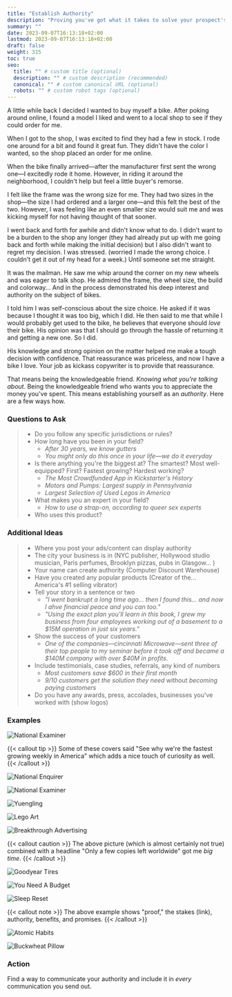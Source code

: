 ```yaml
---
title: "Establish Authority"
description: "Proving you've got what it takes to solve your prospect's problem."
summary: ""
date: 2023-09-07T16:13:18+02:00
lastmod: 2023-09-07T16:13:18+02:00
draft: false
weight: 315
toc: true
seo:
  title: "" # custom title (optional)
  description: "" # custom description (recommended)
  canonical: "" # custom canonical URL (optional)
  robots: "" # custom robot tags (optional)
---
```


A little while back I decided I wanted to buy myself a bike. After poking around online, I found a model I liked and went to a local shop to see if they could order for me.

When I got to the shop, I was excited to find they had a few in stock. I rode one around for a bit and found it great fun. They didn't have the color I wanted, so the shop placed an order for me online.

When the bike finally arrived&mdash;after the manufacturer first sent the wrong one&mdash;I excitedly rode it home. However, in riding it around the neighborhood, I couldn't help but feel a little buyer's remorse.

I felt like the frame was the wrong size for me. They had two sizes in the shop&mdash;the size I had ordered and a larger one&mdash;and this felt the best of the two. However, I was feeling like an even smaller size would suit me and was kicking myself for not having thought of that sooner.

I went back and forth for awhile and didn't know what to do. I didn't want to be a burden to the shop any longer (they had already put up with me going back and forth while making the initial decision) but I also didn't want to regret my decision. I was stressed. (worried I made the wrong choice. I couldn't get it out of my head for a week.) Until someone set me straight.

It was the mailman. He saw me whip around the corner on my new wheels and was eager to talk shop. He admired the frame, the wheel size, the build and colorway... And in the process demonstrated his deep interest and authority on the subject of bikes.

I told him I was self-conscious about the size choice. He asked if it was because I thought it was too big, which I did. He then said to me that while I would probably get used to the bike, he believes that everyone should *love* their bike. His opinion was that I should go through the hassle of returning it and getting a new one. So I did.

His knowledge and strong opinion on the matter helped me make a tough decision with confidence. That reassurance was priceless, and now I have a bike I love. Your job as kickass copywriter is to provide that reassurance.

That means being the knowledgeable friend. *Knowing what you're talking about*. Being the knowledgeable friend who wants you to appreciate the money you've spent. This means establishing yourself as an *authority*. Here are a few ways how.

### Questions to Ask
> * Do you follow any specific jurisdictions or rules?
> * How long have you been in your field?
>   * *After 30 years, we know gutters*
>   * *You might only do this once in your life&mdash;we do it everyday*
> * Is there anything you're the biggest at? The smartest? Most well-equipped? First? Fastest growing? Hardest working?
>   * *The Most Crowdfunded App in Kickstarter's History*
>   * *Motors and Pumps: Largest supply in Pennsylvania*
>   * *Largest Selection of Used Legos in America*
> * What makes you an expert in your field?
>   * *How to use a strap-on, according to queer sex experts*
> * Who uses this product?

### Additional Ideas
> * Where you post your ads/content can display authority
> * The city your business is in (NYC publisher, Hollywood studio musician, Paris perfumes, Brooklyn pizzas, pubs in Glasgow... )
> * Your name can create authority (Computer Discount Warehouse)
> * Have you created any popular products (Creator of the... America's #1 selling vibrator)
> * Tell your story in a sentence or two
>   * *"I went bankrupt a long time ago... then I found this... and now I ahve financial peace and you can too."*
>   * *"Using the exact plan you'll learn in this book, I grew my business from four employees working out of a basement to a $15M operation in just six years."*
> * Show the success of your customers
>   * *One of the companies&mdash;cincinnati Microwave&mdash;sent three of their top people to my seminar before it took off and became a $140M company with over $40M in profits.*
> * Include testimonials, case studies, referrals, any kind of numbers
>   * *Most customers save $600 in their first month*
>   * *9/10 customers get the solution they need* without *becoming paying customers*
> * Do you have any awards, press, accolades, businesses you've worked with (show logos)

### Examples

![National Examiner](/images/examiner.jpg "Fastest growing weekly")

{{< callout tip >}} Some of these covers said "See why we're the fastest growing weekly in America" which adds a nice touch of curiosity as well. {{< /callout >}}

![National Enquirer](/images/enquirer.jpg "Fastest growing weekly")

![National Examiner](/images/examiner.jpg "#1 circulation in America")

![Yuengling](/images/yuengling.jpg "Oldest brewery in America")

![Lego Art](/images/lego.png "World's largest display of Lego art")

![Breakthrough Advertising](/images/breakthrough.png "Most stolen book from libraries")

{{< callout caution >}} The above picture (which is almost certainly not true) combined with a headline "Only a few copies left worldwide" got me *big time*. {{< /callout >}}

![Goodyear Tires](/images/goodyear.jpg "Most tires on the road for 57 consecutive years")

![You Need A Budget](/images/ynab.png "Average client saves $600 in their first month")

![Sleep Reset](/images/sleep_experts.png "Proof Sleep Reset works")

{{< callout note >}} The above example shows "proof," the stakes (link), authority, benefits, and promises. {{< /callout >}}

![Atomic Habits](/images/atomic_habits.png "Excerpt from my New York Times bestseller")

![Buckwheat Pillow](/images/buckwheat.jpg "The Japanese use it... That's how you know it's good")

### Action
Find a way to communicate your authority and include it in *every* communication you send out.
